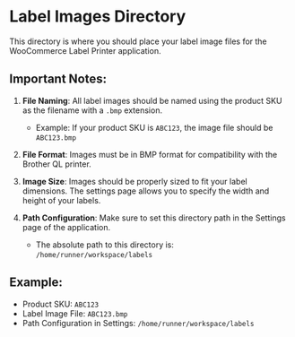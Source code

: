 # Label Images Directory

This directory is where you should place your label image files for the WooCommerce Label Printer application.

## Important Notes:

1. **File Naming**: All label images should be named using the product SKU as the filename with a `.bmp` extension.
   - Example: If your product SKU is `ABC123`, the image file should be `ABC123.bmp`

2. **File Format**: Images must be in BMP format for compatibility with the Brother QL printer.

3. **Image Size**: Images should be properly sized to fit your label dimensions. The settings page allows you to specify the width and height of your labels.

4. **Path Configuration**: Make sure to set this directory path in the Settings page of the application.
   - The absolute path to this directory is: `/home/runner/workspace/labels`

## Example:
- Product SKU: `ABC123`
- Label Image File: `ABC123.bmp`
- Path Configuration in Settings: `/home/runner/workspace/labels`